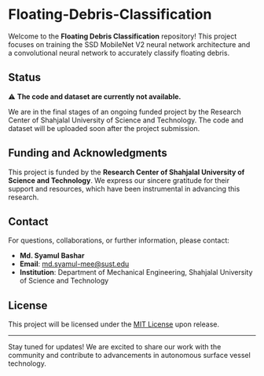 # Floating-Debris-Classification

Welcome to the **Floating Debris Classification** repository! This project focuses on training the SSD MobileNet V2 neural network architecture and a convolutional neural network to accurately classify floating debris.

## Status

⚠️ **The code and dataset are currently not available.**

We are in the final stages of an ongoing funded project by the Research Center of Shahjalal University of Science and Technology. The code and dataset will be uploaded soon after the project submission.

## Funding and Acknowledgments

This project is funded by the **Research Center of Shahjalal University of Science and Technology**. We express our sincere gratitude for their support and resources, which have been instrumental in advancing this research.

## Contact

For questions, collaborations, or further information, please contact:

- **Md. Syamul Bashar**
- **Email**: md.syamul-mee@sust.edu
- **Institution**: Department of Mechanical Engineering, Shahjalal University of Science and Technology

## License

This project will be licensed under the [MIT License](LICENSE) upon release.

---

Stay tuned for updates! We are excited to share our work with the community and contribute to advancements in autonomous surface vessel technology.
